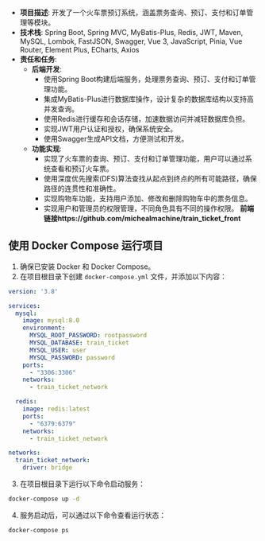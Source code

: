 - **项目描述**: 开发了一个火车票预订系统，涵盖票务查询、预订、支付和订单管理等模块。
- **技术栈**: Spring Boot, Spring MVC, MyBatis-Plus, Redis, JWT, Maven, MySQL, Lombok, FastJSON, Swagger, Vue 3, JavaScript, Pinia, Vue Router, Element Plus, ECharts, Axios
- **责任和任务**:
  - **后端开发**:
    - 使用Spring Boot构建后端服务，处理票务查询、预订、支付和订单管理功能。
    - 集成MyBatis-Plus进行数据库操作，设计复杂的数据库结构以支持高并发查询。
    - 使用Redis进行缓存和会话存储，加速数据访问并减轻数据库负担。
    - 实现JWT用户认证和授权，确保系统安全。
    - 使用Swagger生成API文档，方便测试和开发。
  - **功能实现**:
    - 实现了火车票的查询、预订、支付和订单管理功能，用户可以通过系统查看和预订火车票。
    - 使用深度优先搜索(DFS)算法查找从起点到终点的所有可能路径，确保路径的连贯性和准确性。
    - 实现购物车功能，支持用户添加、修改和删除购物车中的票务信息。
    - 实现用户和管理员的权限管理，不同角色具有不同的操作权限。
**前端链接https://github.com/michealmachine/train_ticket_front**

## 使用 Docker Compose 运行项目

1. 确保已安装 Docker 和 Docker Compose。
2. 在项目根目录下创建 `docker-compose.yml` 文件，并添加以下内容：

```yaml
version: '3.8'

services:
  mysql:
    image: mysql:8.0
    environment:
      MYSQL_ROOT_PASSWORD: rootpassword
      MYSQL_DATABASE: train_ticket
      MYSQL_USER: user
      MYSQL_PASSWORD: password
    ports:
      - "3306:3306"
    networks:
      - train_ticket_network

  redis:
    image: redis:latest
    ports:
      - "6379:6379"
    networks:
      - train_ticket_network

networks:
  train_ticket_network:
    driver: bridge
```

3. 在项目根目录下运行以下命令启动服务：

```sh
docker-compose up -d
```

4. 服务启动后，可以通过以下命令查看运行状态：

```sh
docker-compose ps
```

